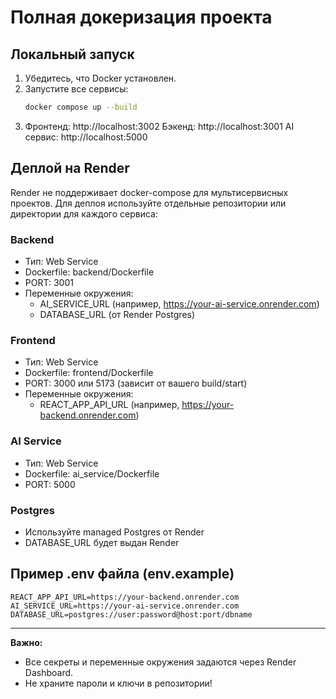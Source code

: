 # Полная докеризация проекта

## Локальный запуск

1. Убедитесь, что Docker установлен.
2. Запустите все сервисы:
   ```bash
   docker compose up --build
   ```
3. Фронтенд: http://localhost:3002
   Бэкенд: http://localhost:3001
   AI сервис: http://localhost:5000

## Деплой на Render

Render не поддерживает docker-compose для мультисервисных проектов. Для деплоя используйте отдельные репозитории или директории для каждого сервиса:

### Backend
- Тип: Web Service
- Dockerfile: backend/Dockerfile
- PORT: 3001
- Переменные окружения:
  - AI_SERVICE_URL (например, https://your-ai-service.onrender.com)
  - DATABASE_URL (от Render Postgres)

### Frontend
- Тип: Web Service
- Dockerfile: frontend/Dockerfile
- PORT: 3000 или 5173 (зависит от вашего build/start)
- Переменные окружения:
  - REACT_APP_API_URL (например, https://your-backend.onrender.com)

### AI Service
- Тип: Web Service
- Dockerfile: ai_service/Dockerfile
- PORT: 5000

### Postgres
- Используйте managed Postgres от Render
- DATABASE_URL будет выдан Render

## Пример .env файла (env.example)

```
REACT_APP_API_URL=https://your-backend.onrender.com
AI_SERVICE_URL=https://your-ai-service.onrender.com
DATABASE_URL=postgres://user:password@host:port/dbname
```

---

**Важно:**
- Все секреты и переменные окружения задаются через Render Dashboard.
- Не храните пароли и ключи в репозитории! 